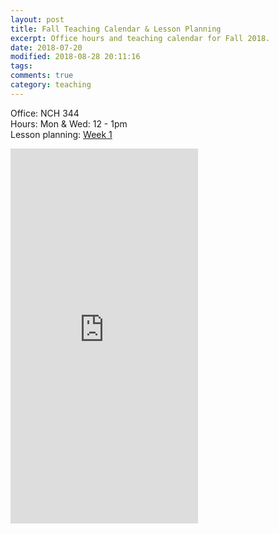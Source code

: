 ```yaml
---
layout: post
title: Fall Teaching Calendar & Lesson Planning
excerpt: Office hours and teaching calendar for Fall 2018.     
date: 2018-07-20 
modified: 2018-08-28 20:11:16
tags: 
comments: true
category: teaching
---
```

Office: NCH 344   
Hours: Mon & Wed: 12 - 1pm  
Lesson planning: [Week 1](http://simp.ly/publish/ZGHPVp)

<iframe src="https://calendar.google.com/calendar/embed?showTitle=0&amp;showDate=0&amp;showPrint=0&amp;showTabs=0&amp;showCalendars=0&amp;showTz=0&amp;height=600&amp;wkst=1&amp;bgcolor=%23FFFFFF&amp;src=virginia.edu_nf5j6ocml9bijdeg9aluej4710%40group.calendar.google.com&amp;color=%23B1365F&amp;ctz=America%2FNew_York" style="border-width:0" width="auto" height="600" frameborder="0" scrolling="no"></iframe>


